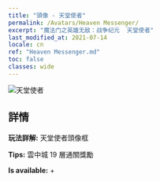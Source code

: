 ```yaml
---
title: "頭像 - 天堂使者"
permalink: /Avatars/Heaven Messenger/
excerpt: "魔法门之英雄无敌：战争纪元  天堂使者"
last_modified_at: 2021-07-14
locale: cn
ref: "Heaven Messenger.md"
toc: false
classes: wide
---
```

 ![天堂使者](/images/a/avatarFrame_43.png)

## 詳情

 **玩法詳解:** 天堂使者頭像框 

 **Tips:** 雲中城 19 層通關獎勵 

 **Is available:**  + 

